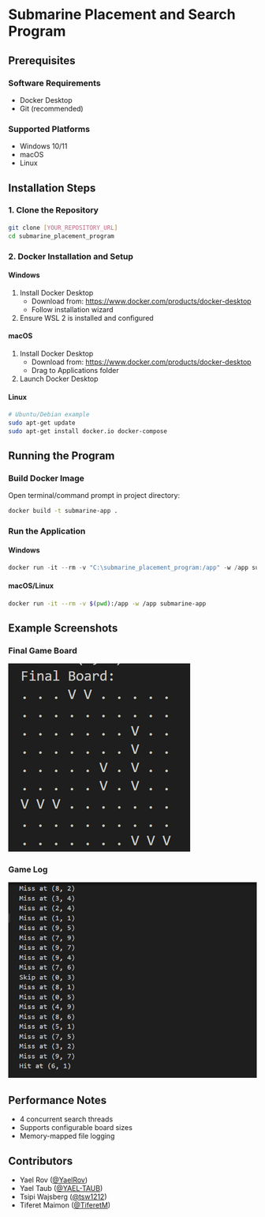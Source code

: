 # Submarine Placement and Search Program

## Prerequisites

### Software Requirements
- Docker Desktop
- Git (recommended)

### Supported Platforms
- Windows 10/11
- macOS
- Linux

## Installation Steps

### 1. Clone the Repository
```bash
git clone [YOUR_REPOSITORY_URL]
cd submarine_placement_program
```

### 2. Docker Installation and Setup

#### Windows
1. Install Docker Desktop
   - Download from: https://www.docker.com/products/docker-desktop
   - Follow installation wizard
2. Ensure WSL 2 is installed and configured

#### macOS
1. Install Docker Desktop
   - Download from: https://www.docker.com/products/docker-desktop
   - Drag to Applications folder
2. Launch Docker Desktop

#### Linux
```bash
# Ubuntu/Debian example
sudo apt-get update
sudo apt-get install docker.io docker-compose
```

## Running the Program

### Build Docker Image
Open terminal/command prompt in project directory:
```bash
docker build -t submarine-app .
```

### Run the Application

#### Windows
```powershell
docker run -it --rm -v "C:\submarine_placement_program:/app" -w /app submarine-app
```

#### macOS/Linux
```bash
docker run -it --rm -v $(pwd):/app -w /app submarine-app
```

## Example Screenshots

### Final Game Board
![Final Game Board Screenshot](final_game_board.png)

### Game Log
![Game Log Screenshot](game_log.png)

## Performance Notes
- 4 concurrent search threads
- Supports configurable board sizes
- Memory-mapped file logging

## Contributors

- Yael Rov ([@YaelRov](https://github.com/YaelRov))
- Yael Taub ([@YAEL-TAUB](https://github.com/YAEL-TAUB))
- Tsipi Wajsberg ([@tsw1212](https://github.com/tsw1212))
- Tiferet Maimon ([@TiferetM](https://github.com/TiferetM))
